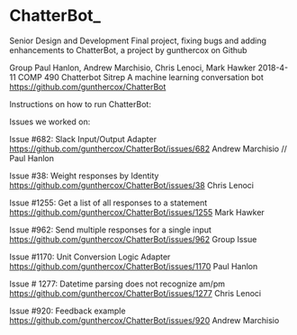 # ChatterBot_
Senior Design and Development Final project, fixing bugs and adding enhancements to ChatterBot, a project by gunthercox on Github 

Group
Paul Hanlon, Andrew Marchisio, Chris Lenoci, Mark Hawker
2018-4-11
COMP 490
Chatterbot Sitrep
A machine learning conversation bot
https://github.com/gunthercox/ChatterBot


Instructions on how to run ChatterBot:





Issues we worked on:

Issue #682: Slack Input/Output Adapter
https://github.com/gunthercox/ChatterBot/issues/682
Andrew Marchisio // Paul Hanlon

Issue #38: Weight responses by Identity 
https://github.com/gunthercox/ChatterBot/issues/38
Chris Lenoci

Issue #1255: Get a list of all responses to a statement
https://github.com/gunthercox/ChatterBot/issues/1255
Mark Hawker

Issue #962: Send multiple responses for a single input
https://github.com/gunthercox/ChatterBot/issues/962
Group Issue

Issue #1170: Unit Conversion Logic Adapter
https://github.com/gunthercox/ChatterBot/issues/1170 
Paul Hanlon

Issue # 1277: Datetime parsing does not recognize am/pm
https://github.com/gunthercox/ChatterBot/issues/1277
Chris Lenoci

Issue #920: Feedback example 
https://github.com/gunthercox/ChatterBot/issues/920
Andrew Marchisio

